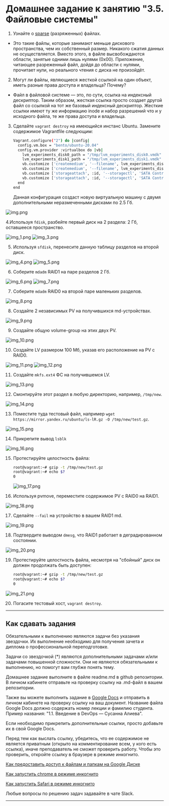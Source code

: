 # Домашнее задание к занятию "3.5. Файловые системы"

1. Узнайте о [sparse](https://ru.wikipedia.org/wiki/%D0%A0%D0%B0%D0%B7%D1%80%D0%B5%D0%B6%D1%91%D0%BD%D0%BD%D1%8B%D0%B9_%D1%84%D0%B0%D0%B9%D0%BB) (разряженных) файлах.
* Это такие файлы, которые занимают меньше дискового пространства, чем их собственный размер. Никакого сжатия данных не осуществляется. Вместо этого, в файле высвобождаются области, занятые одними лишь нулями (0x00). Приложение, читающее разреженный файл, дойдя до области с нулями, прочитает нули, но реального чтения с диска не произойдёт.

2. Могут ли файлы, являющиеся жесткой ссылкой на один объект, иметь разные права доступа и владельца? Почему?
* Файл в файловой системе — это, по сути, ссылка на индексный дескриптор.
Таким образом, жесткая ссылка просто создает другой файл со ссылкой на тот же базовый индексный дескриптор. Жесткие ссылки имеют ту же информацию inode и набор разрешений что и у исходного файла, те же  права доступа и владельца.

3. Сделайте `vagrant destroy` на имеющийся инстанс Ubuntu. Замените содержимое Vagrantfile следующим:

    ```bash
    Vagrant.configure("2") do |config|
      config.vm.box = "bento/ubuntu-20.04"
      config.vm.provider :virtualbox do |vb|
        lvm_experiments_disk0_path = "/tmp/lvm_experiments_disk0.vmdk"
        lvm_experiments_disk1_path = "/tmp/lvm_experiments_disk1.vmdk"
        vb.customize ['createmedium', '--filename', lvm_experiments_disk0_path, '--size', 2560]
        vb.customize ['createmedium', '--filename', lvm_experiments_disk1_path, '--size', 2560]
        vb.customize ['storageattach', :id, '--storagectl', 'SATA Controller', '--port', 1, '--device', 0, '--type', 'hdd', '--medium', lvm_experiments_disk0_path]
        vb.customize ['storageattach', :id, '--storagectl', 'SATA Controller', '--port', 2, '--device', 0, '--type', 'hdd', '--medium', lvm_experiments_disk1_path]
      end
    end
    ```

    Данная конфигурация создаст новую виртуальную машину с двумя дополнительными неразмеченными дисками по 2.5 Гб.

![img.png](img.png)

4.Используя `fdisk`, разбейте первый диск на 2 раздела: 2 Гб, оставшееся пространство.

![img_1.png](img_1.png)
![img_3.png](img_3.png)

5. Используя `sfdisk`, перенесите данную таблицу разделов на второй диск.

![img_4.png](img_4.png)
![img_5.png](img_5.png)

6. Соберите `mdadm` RAID1 на паре разделов 2 Гб.

![img_6.png](img_6.png)
![img_7.png](img_7.png)

7. Соберите `mdadm` RAID0 на второй паре маленьких разделов.

![img_8.png](img_8.png)

8. Создайте 2 независимых PV на получившихся md-устройствах.

![img_9.png](img_9.png)

9. Создайте общую volume-group на этих двух PV.

![img_10.png](img_10.png)

10. Создайте LV размером 100 Мб, указав его расположение на PV с RAID0.

![img_11.png](img_11.png)
![img_12.png](img_12.png)

11. Создайте `mkfs.ext4` ФС на получившемся LV.

![img_13.png](img_13.png)

12. Смонтируйте этот раздел в любую директорию, например, `/tmp/new`.

![img_14.png](img_14.png)

13. Поместите туда тестовый файл, например `wget https://mirror.yandex.ru/ubuntu/ls-lR.gz -O /tmp/new/test.gz`.

![img_15.png](img_15.png)

14. Прикрепите вывод `lsblk`

![img_16.png](img_16.png)

15. Протестируйте целостность файла:

     ```bash
     root@vagrant:~# gzip -t /tmp/new/test.gz
     root@vagrant:~# echo $?
     0
     ```
    ![img_17.png](img_17.png)

16. Используя pvmove, переместите содержимое PV с RAID0 на RAID1.

![img_18.png](img_18.png)

17. Сделайте `--fail` на устройство в вашем RAID1 md.

![img_19.png](img_19.png)

18. Подтвердите выводом `dmesg`, что RAID1 работает в деградированном состоянии.

![img_20.png](img_20.png)

19. Протестируйте целостность файла, несмотря на "сбойный" диск он должен продолжать быть доступен:

     ```bash
     root@vagrant:~# gzip -t /tmp/new/test.gz
     root@vagrant:~# echo $?
     0
     ```
![img_21.png](img_21.png)

20. Погасите тестовый хост, `vagrant destroy`.

 
 ---

## Как сдавать задания

Обязательными к выполнению являются задачи без указания звездочки. Их выполнение необходимо для получения зачета и диплома о профессиональной переподготовке.

Задачи со звездочкой (*) являются дополнительными задачами и/или задачами повышенной сложности. Они не являются обязательными к выполнению, но помогут вам глубже понять тему.

Домашнее задание выполните в файле readme.md в github репозитории. В личном кабинете отправьте на проверку ссылку на .md-файл в вашем репозитории.

Также вы можете выполнить задание в [Google Docs](https://docs.google.com/document/u/0/?tgif=d) и отправить в личном кабинете на проверку ссылку на ваш документ.
Название файла Google Docs должно содержать номер лекции и фамилию студента. Пример названия: "1.1. Введение в DevOps — Сусанна Алиева".

Если необходимо прикрепить дополнительные ссылки, просто добавьте их в свой Google Docs.

Перед тем как выслать ссылку, убедитесь, что ее содержимое не является приватным (открыто на комментирование всем, у кого есть ссылка), иначе преподаватель не сможет проверить работу. Чтобы это проверить, откройте ссылку в браузере в режиме инкогнито.

[Как предоставить доступ к файлам и папкам на Google Диске](https://support.google.com/docs/answer/2494822?hl=ru&co=GENIE.Platform%3DDesktop)

[Как запустить chrome в режиме инкогнито ](https://support.google.com/chrome/answer/95464?co=GENIE.Platform%3DDesktop&hl=ru)

[Как запустить  Safari в режиме инкогнито ](https://support.apple.com/ru-ru/guide/safari/ibrw1069/mac)

Любые вопросы по решению задач задавайте в чате Slack.

---
